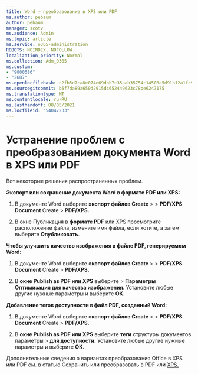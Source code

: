 ```yaml
---
title: Word — преобразование в XPS или PDF
ms.author: pebaum
author: pebaum
manager: scotv
ms.audience: Admin
ms.topic: article
ms.service: o365-administration
ROBOTS: NOINDEX, NOFOLLOW
localization_priority: Normal
ms.collection: Adm_O365
ms.custom:
- "9000586"
- "2687"
ms.openlocfilehash: c2fb5d7ca8e074e69dbb7c35aab35754c14508a5d91b12a1fc943fadda242040
ms.sourcegitcommit: b5f7da89a650d2915dc652449623c78be6247175
ms.translationtype: MT
ms.contentlocale: ru-RU
ms.lasthandoff: 08/05/2021
ms.locfileid: "54047233"
---
```

# <a name="resolve-issues-converting-a-word-document-to-xps-or-pdf"></a>Устранение проблем с преобразованием документа Word в XPS или PDF

Вот некоторые решения распространенных проблем. 

**Экспорт или сохранение документа Word в формате PDF или XPS:**

1. В документе Word выберите **экспорт файлов Create**  >    >  **PDF/XPS Document** Create  >  **PDF/XPS.**

2. В окне Публикация в **формате PDF** или XPS просмотрите расположение файла, измените имя файла, если хотите, а затем выберите **Опубликовать**.

**Чтобы улучшить качество изображения в файле PDF, генерируемом Word:**

1. В документе Word выберите **экспорт файлов Create**  >    >  **PDF/XPS Document** Create  >  **PDF/XPS.**

2. В **окне Publish as PDF или XPS** выберите   >  **Параметры Оптимизация для качества изображения.** Установите любые другие нужные параметры и выберите **ОК.** 

**Добавление тегов доступности в файл PDF, созданный Word:**
 
1. В документе Word выберите **экспорт файлов Create**  >    >  **PDF/XPS Document** Create  >  **PDF/XPS.**

2. В **окне Publish as PDF или XPS** выберите **теги** структуры документов параметры  >  **для доступности.** Установите любые другие нужные параметры и выберите **ОК.**

Дополнительные сведения о вариантах преобразования Office в XPS или PDF см. в статью Сохранить или преобразовать в PDF или [XPS.](https://support.office.com/article/d85416c5-7d77-4fd6-a216-6f4bf7c7c110)